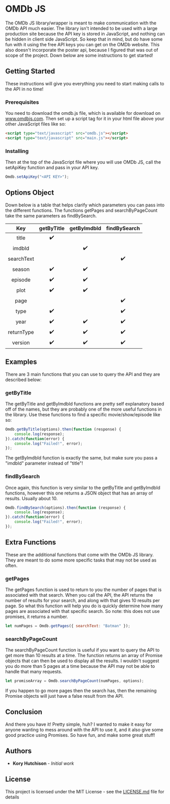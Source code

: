 # OMDb JS

The OMDb JS library/wrapper is meant to make communication with the OMDb API much easier. The library isn't intended to be used with a large production site because the API key is stored in JavaScript, and nothing can be hidden in client side JavaScript. So keep that in mind, but do have some fun with it using the free API keys you can get on the OMDb website. This also doesn't incorporate the poster api, because I figured that was out of scope of the project. Down below are some instructions to get started!

## Getting Started

These instructions will give you everything you need to start making calls to the API in no time!

### Prerequisites

You need to download the omdb.js file, which is available for download on www.omdbjs.com. Then set up a script tag for it in your html file above your other JavaScript files like so:

```html
<script type="text/javascript" src="omdb.js"></script>
<script type="text/javascript" src="main.js"></script>
```

### Installing

Then at the top of the JavaScript file where you will use OMDb JS, call the setApiKey function and pass in your API key.

```javascript
Omdb.setApiKey("<API KEY>");
```

## Options Object

Down below is a table that helps clarify which parameters you can pass into the different functions. The functions getPages and searchByPageCount take the same parameters as findBySearch.

|     Key    | getByTitle           | getByImdbId            | findBySearch        |
| :---:      | :---:                | :---:                  | :---:               |
| title      |  :heavy_check_mark:  |                        |                     |
| imdbId     |                      |   :heavy_check_mark:   |                     |
| searchText |                      |                        |  :heavy_check_mark: |
| season     |  :heavy_check_mark:  |   :heavy_check_mark:   |                     |
| episode    |  :heavy_check_mark:  |   :heavy_check_mark:   |                     |
| plot       |  :heavy_check_mark:  |   :heavy_check_mark:   |                     |
| page       |                      |                        |  :heavy_check_mark: |
| type       |  :heavy_check_mark:  |                        |  :heavy_check_mark: |
| year       |  :heavy_check_mark:  |   :heavy_check_mark:   |  :heavy_check_mark: |
| returnType |  :heavy_check_mark:  |   :heavy_check_mark:   |  :heavy_check_mark: |
| version    |  :heavy_check_mark:  |   :heavy_check_mark:   |  :heavy_check_mark: |

## Examples

There are 3 main functions that you can use to query the API and they are described below:

### getByTitle

The getByTitle and getByImdbId functions are pretty self explanatory based off of the names, but they are probably one of the more useful functions in the library. Use these functions to find a specific movie/show/episode like so:

```javascript
Omdb.getByTitle(options).then(function (response) {
    console.log(response);
}).catch(function(error) {
    console.log("Failed!", error);
});
```

The getByImdbId function is exactly the same, but make sure you pass a "imdbId" parameter instead of "title"!

### findBySearch

Once again, this function is very similar to the getByTitle and getByImdbId functions, however this one returns a JSON object that has an array of results. Usually about 10.

```javascript
Omdb.findBySearch(options).then(function (response) {
    console.log(response);
}).catch(function(error) {
    console.log("Failed!", error);
});
```

## Extra Functions

These are the additional functions that come with the OMDb JS library. They are meant to do some more specific tasks that may not be used as often.

### getPages

The getPages function is used to return to you the number of pages that is associated with that search. When you call the API, the API returns the number of results for your search, and along with that gives 10 results per page. So what this function will help you do is quickly determine how many pages are associated with that specific search. So note: this does not use promises, it returns a number.

```javascript
let numPages = Omdb.getPages({ searchText: "Batman" });
```

### searchByPageCount

The searchByPageCount function is useful if you want to query the API to get more than 10 results at a time. The function returns an array of Promise objects that can then be used to display all the results. I wouldn't suggest you do more than 5 pages at a time because the API may not be able to handle that many requests.

```javascript
let promiseArray = Omdb.searchByPageCount(numPages, options);
```

If you happen to go more pages then the search has, then the remaining Promise objects will just have a false result from the API.

## Conclusion

And there you have it! Pretty simple, huh? I wanted to make it easy for anyone wanting to mess around with the API to use it, and it also give some good practice using Promises. So have fun, and make some great stuff!

## Authors

* **Kory Hutchison** - *Initial work*

## License

This project is licensed under the MIT License - see the [LICENSE.md](LICENSE.md) file for details
